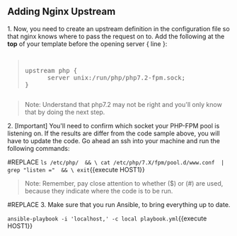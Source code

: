 ## Adding Nginx Upstream

1\. Now, you need to create an upstream definition in the configuration file so that nginx knows where to pass the request on to. Add the following at the **top** of your template before the opening server { line }:

<pre class="file" data-filename="templates/nginx/default.yml"><blockquote>
upstream php {
      server unix:/run/php/php7.2-fpm.sock;
}
</blockquote></pre>

>Note: Understand that php7.2 may not be right and you'll only know that by doing the next step.

2\. [Important] You'll need to confirm which socket your PHP-FPM pool is listening on. If the results are differ from the code sample above, you will have to update the code. Go ahead an ssh into your machine and run the following commands:

#REPLACE
`ls /etc/php/  && \
cat /etc/php/7.X/fpm/pool.d/www.conf  | grep "listen ="  && \
exit`{{execute HOST1}}

>Note: Remember, pay close attention to whether ($) or (#) are used, because they indicate where the code is to be run.

#REPLACE
3\. Make sure that you run Ansible, to bring everything up to date.

`ansible-playbook -i 'localhost,' -c local playbook.yml`{{execute HOST1}}

